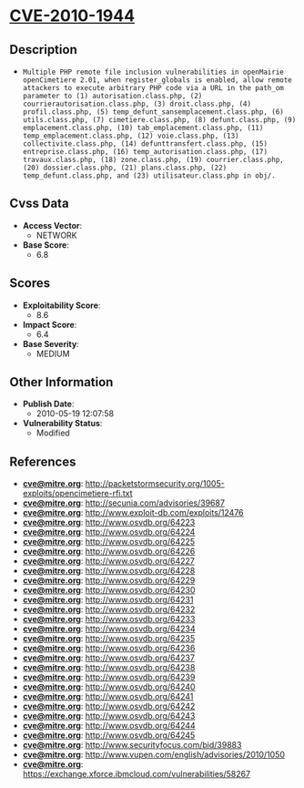 
# [CVE-2010-1944](https://cve.mitre.org/cgi-bin/cvename.cgi?name=CVE-2010-1944)

## Description

- `Multiple PHP remote file inclusion vulnerabilities in openMairie openCimetiere 2.01, when register_globals is enabled, allow remote attackers to execute arbitrary PHP code via a URL in the path_om parameter to (1) autorisation.class.php, (2) courrierautorisation.class.php, (3) droit.class.php, (4) profil.class.php, (5) temp_defunt_sansemplacement.class.php, (6) utils.class.php, (7) cimetiere.class.php, (8) defunt.class.php, (9) emplacement.class.php, (10) tab_emplacement.class.php, (11) temp_emplacement.class.php, (12) voie.class.php, (13) collectivite.class.php, (14) defunttransfert.class.php, (15) entreprise.class.php, (16) temp_autorisation.class.php, (17) travaux.class.php, (18) zone.class.php, (19) courrier.class.php, (20) dossier.class.php, (21) plans.class.php, (22) temp_defunt.class.php, and (23) utilisateur.class.php in obj/.`

## Cvss Data

- **Access Vector**:
  - NETWORK
- **Base Score**:
  - 6.8

## Scores

- **Exploitability Score**:
  - 8.6
- **Impact Score**:
  - 6.4
- **Base Severity**:
  - MEDIUM

## Other Information

- **Publish Date**:
  - 2010-05-19 12:07:58
- **Vulnerability Status**:
  - Modified

## References

- **cve@mitre.org**: http://packetstormsecurity.org/1005-exploits/opencimetiere-rfi.txt
- **cve@mitre.org**: http://secunia.com/advisories/39687
- **cve@mitre.org**: http://www.exploit-db.com/exploits/12476
- **cve@mitre.org**: http://www.osvdb.org/64223
- **cve@mitre.org**: http://www.osvdb.org/64224
- **cve@mitre.org**: http://www.osvdb.org/64225
- **cve@mitre.org**: http://www.osvdb.org/64226
- **cve@mitre.org**: http://www.osvdb.org/64227
- **cve@mitre.org**: http://www.osvdb.org/64228
- **cve@mitre.org**: http://www.osvdb.org/64229
- **cve@mitre.org**: http://www.osvdb.org/64230
- **cve@mitre.org**: http://www.osvdb.org/64231
- **cve@mitre.org**: http://www.osvdb.org/64232
- **cve@mitre.org**: http://www.osvdb.org/64233
- **cve@mitre.org**: http://www.osvdb.org/64234
- **cve@mitre.org**: http://www.osvdb.org/64235
- **cve@mitre.org**: http://www.osvdb.org/64236
- **cve@mitre.org**: http://www.osvdb.org/64237
- **cve@mitre.org**: http://www.osvdb.org/64238
- **cve@mitre.org**: http://www.osvdb.org/64239
- **cve@mitre.org**: http://www.osvdb.org/64240
- **cve@mitre.org**: http://www.osvdb.org/64241
- **cve@mitre.org**: http://www.osvdb.org/64242
- **cve@mitre.org**: http://www.osvdb.org/64243
- **cve@mitre.org**: http://www.osvdb.org/64244
- **cve@mitre.org**: http://www.osvdb.org/64245
- **cve@mitre.org**: http://www.securityfocus.com/bid/39883
- **cve@mitre.org**: http://www.vupen.com/english/advisories/2010/1050
- **cve@mitre.org**: https://exchange.xforce.ibmcloud.com/vulnerabilities/58267
